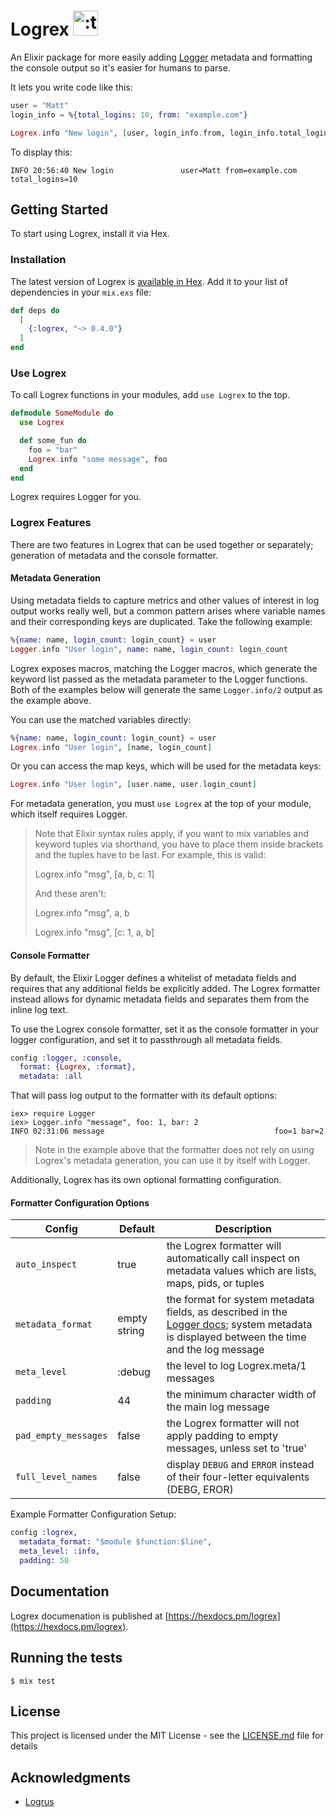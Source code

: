 # Logrex <img src="https://i.imgur.com/UEbtVhA.jpg" width="40" height="40" alt=":trex:" class="emoji" title=":trex:"/>

An Elixir package for more easily adding [Logger](https://hexdocs.pm/logger/Logger.html)
metadata and formatting the console output so it's easier for humans to parse.

It lets you write code like this:

```elixir
user = "Matt"
login_info = %{total_logins: 10, from: "example.com"}

Logrex.info "New login", [user, login_info.from, login_info.total_logins]
```

To display this:

```
INFO 20:56:40 New login               user=Matt from=example.com total_logins=10
```

## Getting Started

To start using Logrex, install it via Hex.

### Installation

The latest version of Logrex is [available in Hex](https://hex.pm/packages/logrex).
Add it to your list of dependencies in your `mix.exs` file:

```elixir
def deps do
  [
    {:logrex, "~> 0.4.0"}
  ]
end
```

### Use Logrex

To call Logrex functions in your modules, add `use Logrex` to the top.

```elixir
defmodule SomeModule do
  use Logrex

  def some_fun do
    foo = "bar"
    Logrex.info "some message", foo
  end
end
```

Logrex requires Logger for you.

### Logrex Features

There are two features in Logrex that can be used together or separately;
generation of metadata and the console formatter.

#### Metadata Generation

Using metadata fields to capture metrics and other values of interest in log
output works really well, but a common pattern arises where variable names and
their corresponding keys are duplicated. Take the following example:

```elixir
%{name: name, login_count: login_count} = user
Logger.info "User login", name: name, login_count: login_count
```

Logrex exposes macros, matching the Logger macros, which generate the
keyword list passed as the metadata parameter to the Logger functions. Both of
the examples below will generate the same `Logger.info/2` output as the example above.

You can use the matched variables directly:

```elixir
%{name: name, login_count: login_count} = user
Logrex.info "User login", [name, login_count]
```

Or you can access the map keys, which will be used for the metadata keys:

```elixir
Logrex.info "User login", [user.name, user.login_count]
```

For metadata generation, you must `use Logrex` at the top of your module, which
itself requires Logger.

> Note that Elixir syntax rules apply, if you want to mix variables and keyword
> tuples via shorthand, you have to place them inside brackets and the tuples
> have to be last. For example, this is valid:
>
> Logrex.info "msg", [a, b, c: 1]
>
> And these aren't:
>
> Logrex.info "msg", a, b
>
> Logrex.info "msg", [c: 1, a, b]

#### Console Formatter

By default, the Elixir Logger defines a whitelist of metadata fields and
requires that any additional fields be explicitly added. The Logrex formatter
instead allows for dynamic metadata fields and separates them from the inline
log text.

To use the Logrex console formatter, set it as the console formatter in your
logger configuration, and set it to passthrough all metadata fields.

```elixir
config :logger, :console,
  format: {Logrex, :format},
  metadata: :all
```

That will pass log output to the formatter with its default options:

```
iex> require Logger
iex> Logger.info "message", foo: 1, bar: 2
INFO 02:31:06 message                                      foo=1 bar=2
```

> Note in the example above that the formatter does not rely on using Logrex's
> metadata generation, you can use it by itself with Logger.

Additionally, Logrex has its own optional formatting configuration.

#### Formatter Configuration Options

Config | Default | Description
-------| ------- | -----------
`auto_inspect` | true | the Logrex formatter will automatically call inspect on metadata values which are lists, maps, pids, or tuples
`metadata_format` | empty string | the format for system metadata fields, as described in the [Logger docs](https://hexdocs.pm/logger/Logger.html#module-metadata); system metadata is displayed between the time and the log message
`meta_level` | :debug | the level to log Logrex.meta/1 messages
`padding` | 44 | the minimum character width of the main log message
`pad_empty_messages` | false | the Logrex formatter will not apply padding to empty messages, unless set to 'true'
`full_level_names` | false | display `DEBUG` and `ERROR` instead of their four-letter equivalents (DEBG, EROR)

Example Formatter Configuration Setup:

```elixir
config :logrex,
  metadata_format: "$module $function:$line",
  meta_level: :info,
  padding: 50
```

## Documentation

Logrex documenation is published at [https://hexdocs.pm/logrex](https://hexdocs.pm/logrex).

## Running the tests

```shell
$ mix test
```

## License

This project is licensed under the MIT License - see the [LICENSE.md](LICENSE.md) file for details

## Acknowledgments

* [Logrus](https://github.com/sirupsen/logrus)

